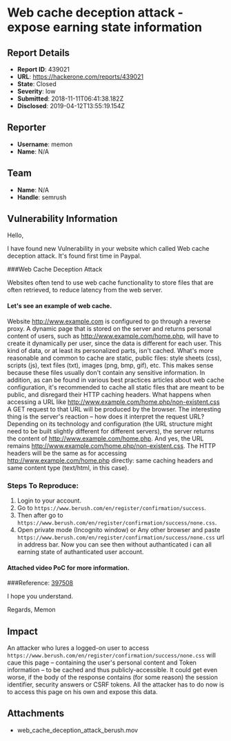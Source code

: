 # Web cache deception attack - expose earning state information

## Report Details
- **Report ID**: 439021
- **URL**: https://hackerone.com/reports/439021
- **State**: Closed
- **Severity**: low
- **Submitted**: 2018-11-11T06:41:38.182Z
- **Disclosed**: 2019-04-12T13:55:19.154Z

## Reporter
- **Username**: memon
- **Name**: N/A

## Team
- **Name**: N/A
- **Handle**: semrush

## Vulnerability Information
Hello,

I have found new Vulnerability in your website which called Web cache deception attack.
It's found first time in Paypal.

###Web Cache Deception Attack

Websites often tend to use web cache functionality to store files that are often retrieved, to reduce latency from the web server.

#### Let's see an example of web cache.

Website http://www.example.com is configured to go through a reverse proxy. A dynamic page that is stored on the server and returns personal content of users, such as http://www.example.com/home.php, will have to create it dynamically per user, since the data is different for each user. This kind of data, or at least its personalized parts, isn't cached. What's more reasonable and common to cache are static, public files: style sheets (css), scripts (js), text files (txt), images (png, bmp, gif), etc. This makes sense because these files usually don't contain any sensitive information. In addition, as can be found in various best practices articles about web cache configuration, it's recommended to cache all static files that are meant to be public, and disregard their HTTP caching headers.
What happens when accessing a URL like http://www.example.com/home.php/non-existent.css
A GET request to that URL will be produced by the browser. The interesting thing is the server's reaction – how does it interpret the request URL? Depending on its technology and configuration (the URL structure might need to be built slightly different for different servers), the server returns the content of http://www.example.com/home.php. And yes, the URL remains http://www.example.com/home.php/non-existent.css. The HTTP headers will be the same as for accessing http://www.example.com/home.php directly: same caching headers and same content type (text/html, in this case).

### Steps To Reproduce:

1. Login to your account.
2. Go to `https://www.berush.com/en/register/confirmation/success`.
3. Then after go to `https://www.berush.com/en/register/confirmation/success/none.css`.
4. Open private mode (Incognito window) or Any other browser and paste `https://www.berush.com/en/register/confirmation/success/none.css` url in address bar. Now you can see then without authanticated i can all earning state of authanticated user account.

#### Attached video PoC for more information.

###Reference:
[397508](https://hackerone.com/reports/397508)

I hope you understand.

Regards,
Memon

## Impact

An attacker who lures a logged-on user to access `https://www.berush.com/en/register/confirmation/success/none.css` will caue this page – containing the user's personal content and Token information – to be cached and thus publicly-accessible. It could get even worse, if the body of the response contains (for some reason) the session identifier, security answers or CSRF tokens. All the attacker has to do now is to access this page on his own and expose this data.

## Attachments
- web_cache_deception_attack_berush.mov
